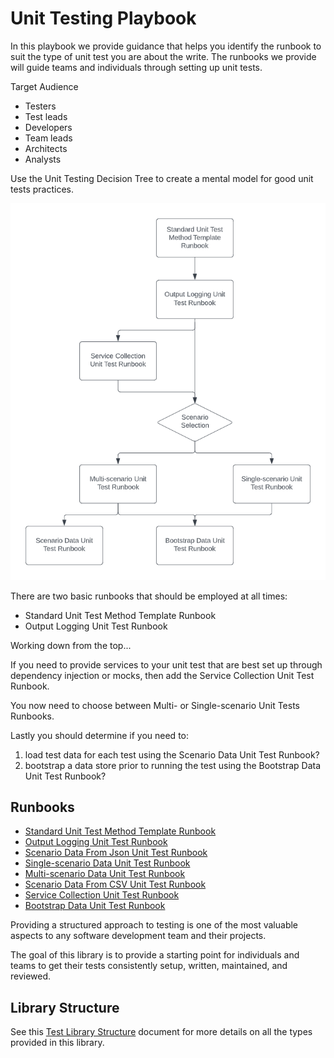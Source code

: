 # Unit Testing Playbook

In this playbook we provide guidance that helps you identify the runbook to suit the type of unit test you are about the write. The runbooks we provide will guide teams and individuals through setting up unit tests.

Target Audience
- Testers
- Test leads
- Developers
- Team leads
- Architects
- Analysts

Use the Unit Testing Decision Tree to create a mental model for good unit tests practices.

![Unit Testing Decision Tree](_images/UnitTestsDecisionTree.png "Unit Tests Decision Tree")

There are two basic runbooks that should be employed at all times:
- Standard Unit Test Method Template Runbook
- Output Logging Unit Test Runbook

Working down from the top...

If you need to provide services to your unit test that are best set up through dependency injection or mocks, then add the Service Collection Unit Test Runbook.

You now need to choose between Multi- or Single-scenario Unit Tests Runbooks.

Lastly you should determine if you need to:
1. load test data for each test using the Scenario Data Unit Test Runbook?
1. bootstrap a data store prior to running the test using the Bootstrap Data Unit Test Runbook?

## Runbooks

- [Standard Unit Test Method Template Runbook](Runbooks/001-StdUnitTestMethodTemplate.md)
- [Output Logging Unit Test Runbook](Runbooks/002-OutputLoggingUnitTests.md)
- [Scenario Data From Json Unit Test Runbook](Runbooks/003-ScenarioDataFromJsonUnitTests.md)
- [Single-scenario Data Unit Test Runbook](Runbooks/004-SingleScenarioDataUnitTests.md)
- [Multi-scenario Data Unit Test Runbook](Runbooks/005-MultiScenarioDataUnitTests.md)
- [Scenario Data From CSV Unit Test Runbook](Runbooks/006-ScenarioDataFromCSVUnitTests.md)
- [Service Collection Unit Test Runbook](Runbooks/007-ServiceCollectionUnitTests.md)
- [Bootstrap Data Unit Test Runbook](Runbooks/008-BootstrapDataUnitTests.md)

Providing a structured approach to testing is one of the most valuable aspects to any software development team and their projects.

The goal of this library is to provide a starting point for individuals and teams to get their tests consistently setup, written, maintained, and reviewed.

## Library Structure

See this [Test Library Structure](TestLibraryStructure.md) document for more details on all the types provided in this library.